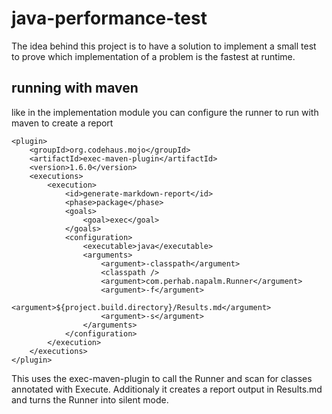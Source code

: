 java-performance-test
=====================

The idea behind this project is to have a solution to implement a small test to prove which implementation of a problem
is the fastest at runtime.

running with maven
------------------

like in the implementation module you can configure the runner to run with maven to create a report
```
<plugin>
    <groupId>org.codehaus.mojo</groupId>
    <artifactId>exec-maven-plugin</artifactId>
    <version>1.6.0</version>
    <executions>
        <execution>
            <id>generate-markdown-report</id>
            <phase>package</phase>
            <goals>
                <goal>exec</goal>
            </goals>
            <configuration>
                <executable>java</executable>
                <arguments>
                    <argument>-classpath</argument>
                    <classpath />
                    <argument>com.perhab.napalm.Runner</argument>
                    <argument>-f</argument>
                    <argument>${project.build.directory}/Results.md</argument>
                    <argument>-s</argument>
                </arguments>
            </configuration>
        </execution>
    </executions>
</plugin>
```
This uses the exec-maven-plugin to call the Runner and scan for classes annotated with Execute. Additionaly it creates
a report output in Results.md and turns the Runner into silent mode.